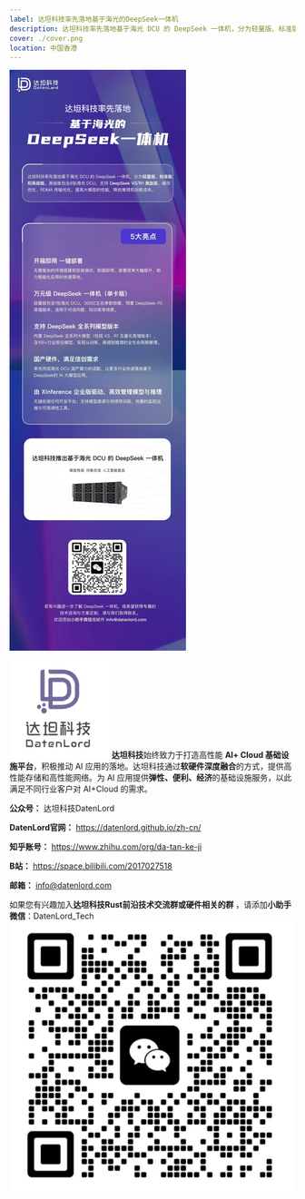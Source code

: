 ```yaml
---
label: 达坦科技率先落地基于海光的DeepSeek一体机
description: 达坦科技率先落地基于海光 DCU 的 DeepSeek 一体机，分为轻量版、标准版和高级版。高级版包含8张海光 DCU，支持 DeepSeek V3/R1 满血版。缓存优化、RDMA 传输优化，提高大模型的性能，降低推理和训练成本。
cover: ./cover.png
location: 中国香港
---
```


![图片](./image1.png)

![图片](./image2.png)
**达坦科技**始终致力于打造高性能 **Al+ Cloud 基础设施平台**，积极推动 AI 应用的落地。达坦科技通过**软硬件深度融合**的方式，提供高性能存储和高性能网络。为 AI 应用提供**弹性、便利、经济**的基础设施服务，以此满足不同行业客户对 AI+Cloud 的需求。





**公众号：** 达坦科技DatenLord

**DatenLord官网：** https://datenlord.github.io/zh-cn/

**知乎账号：** https://www.zhihu.com/org/da-tan-ke-ji

**B站：** https://space.bilibili.com/2017027518

**邮箱：** info@datenlord.com



如果您有兴趣加入**达坦科技Rust前沿技术交流群或硬件相关的群**  ，请添加**小助手微信**：DatenLord_Tech
![图片](./image.png)